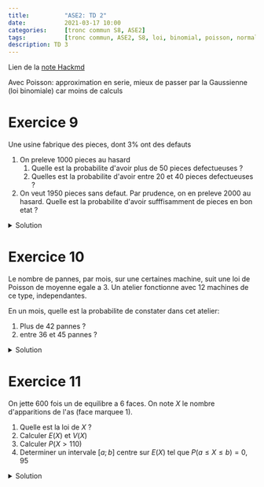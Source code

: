 ```yaml
---
title:          "ASE2: TD 2"
date:           2021-03-17 10:00
categories:     [tronc commun S8, ASE2]
tags:           [tronc commun, ASE2, S8, loi, binomial, poisson, normale]
description: TD 3
---
```

Lien de la [note Hackmd](https://hackmd.io/@lemasymasa/Sk_lDHkNO)

<div class="alert alert-warning" role="alert" markdown="1">
Avec Poisson: approximation en serie, mieux de passer par la Gaussienne (loi binomiale) car moins de calculs
</div>


# Exercice 9
Une usine fabrique des pieces, dont $3\%$ ont des defauts
1. On preleve 1000 pieces au hasard
    1. Quelle est la probabilite d'avoir plus de $50$ pieces defectueuses ?
    2. Quelles est la probabilite d'avoir entre $20$ et $40$ pieces defectueuses ?
2. On veut $1950$ pieces sans defaut. Par prudence, on en preleve $2000$ au hasard. Quelle est la probabilite d'avoir sufffisamment de pieces en bon etat ?

<details markdown="1">
<summary>Solution</summary>

Soit $X$ la v.a.: nombre de pieces defectueurse parmi 1000.

$X$ suit la loi $\mathcal B(n,p)$ avec $n=1000$ et $p=0,03$

$$
\mathcal B(n,p)\simeq \mathcal N(np,\sqrt{npq})\\
\text{Donc } \frac{X-np}{\sqrt{npq}}\to^{\mathcal L}\mathcal N(0,1)\text{ (theoreme Moivre-Laplace)}\\
\begin{cases}
    np=30\\
    npq=29,1
\end{cases}\\
\sqrt{npq}=\sqrt{29,1}=5,4
$$

1.1.
$$
\begin{aligned}
P(X/gt50)&=1-P(X\le50)\\
&\simeq 1-P(U\le\frac{50-30+0,5}{5,4})
\end{aligned}
$$

avec $U=\frac{X-30}{5,4}\sim \mathcal N(0,1)$

$$
\begin{aligned}
P(X\gt50)&\simeq 1-P(U\le3,8)\\
&\simeq 1-F(3,8)=1,0-0,9999... = 0
\end{aligned}
$$

1.2.

$$
P(20\le X\le40)\simeq P(\frac{20-30-0,5}{5,4}\le U\le\frac{40-30+0,5}{5,4})
$$

avec $U=\frac{X-30}{5,4}\sim \mathcal N(0,1)$

$$
\begin{aligned}
P(20\le X\le40)&= P(-1,94\le U\le 1,94)\\
&= F(1,94)-F(-1,94) \text{ } F \text{ fonction de repartition de }\mathcal N(0,1)\\
&= F(1,94)-(1-F(1,94))\\
&= 2F(1,94)-1 = 2\times 0,9738 \text{ (Table de } \mathcal N(0,1)\text{)}\\
&= 0,9476
\end{aligned}
$$

2.

$$
X\to\mathcal B(2000,p=0,03), n=2000\\
np=60,npq=58,2,\sqrt{npq}=7,63\\
\mathcal B(2000;0,03)\simeq\mathcal N(60;7,63)
$$

On veut $1950$ pieces en bon etat, donc:

$$
P(X\le50)=P(\frac{X-60}{7,6}\le\frac{50-60+0,5}{7,63})\\
U=\frac{X-60}{7,63}\to\mathcal N(0,1)
$$

Donc:

$$
\begin{aligned}
P(X\le50)&=P(U\le-1,25)\\
&= F(-1,25)\\
&= 1-F(1,25)\\
&= 1-0,8944=0,1056
\end{aligned}
$$

</details>

# Exercice 10
Le nombre de pannes, par mois, sur une certaines machine, suit une loi de Poisson de moyenne egale a $3$. Un atelier fonctionne avec $12$ machines de ce type, independantes.

En un mois, quelle est la probabilite de constater dans cet atelier:
1. Plus de $42$ pannes ?
2. entre $36$ et $45$ pannes ?

<details markdown="1">
<summary>Solution</summary>

Soit $X_i$ v.a.: nombre de pannes, en un mois de la machine $n^oi$, $X_i\to\mathcal P(3)$.
Soit $S_{12}=X_1+X_2+...+X_{12}$, $S_{12}$: nombre de pannes dans l'atelier
$(X_i)$ sont independantes donc: $S_{12}=\sum_{i=1}^{12}\to\mathcal P(12\times 3)=\mathcal P(36)$.

$$
S_{12}\to\mathcal P(36), \lambda=36\gt20
$$

On peut approximer cette loi par la loi normale:

$$
\frac{S_{12}-36}{\sqrt{36}}\simeq\mathcal N(0,1)
$$

1.

On cherche $P(S_{12}\gt42)$

$$
\begin{aligned}
P(S_{12}\gt42)&=P(\frac{S_{12}-36}{6}\gt\frac{42-36}{6})\\
&= P(\frac{S_{12}-36}{6}\gt1)\\
&=1-P(U<1)\text{ avec } U=\frac{S_{12}-36}{6}\\
&=1-F(1)\\
&=1-0,8413=0,1587
\end{aligned}
$$

2.

$$
\begin{aligned}
P(36\lt S_{12} \lt45) &=P(0\lt\frac{S_{12}-36}{6}\lt\frac{3}{2})\\
&=F(1,5)-F(0)\\
&= 0,9332-0,5=0,4332
\end{aligned}
$$

</details>

# Exercice 11
On jette $600$ fois un de equilibre a $6$ faces. On note $X$ le nombre d'apparitions de l'as (face marquee 1).
1. Quelle est la loi de $X$ ?
2. Calculer $E(X)$ et $V(X)$
3. Calculer $P(X\gt 110)$
4. Determiner un intervale $[a;b]$ centre sur $E(X)$ tel que $P(a\le X\le b)=0,95$

<details markdown="1">
<summary>Solution</summary>

1.

$$
X\to\mathcal B(n,p)=\begin{cases}
n=600\\
p=\frac{1}{6}
\end{cases}
$$

2.

$$
E(X) = np = 100,\sigma(X)=\sqrt{100\times\frac{5}{6}} = 9,13
$$

3.

$$
\begin{aligned}
P(X\gt110) &= P(\frac{X-100}{9,13}\gt\frac{110-100}{9,13})\\
&= P(U\gt\frac{110-100}{9,13})\\
&= P(U\gt1,15)\text{ avec } U=\frac{X-100}{9,13}\to\mathcal N(0,1)\\
&= 1-F(1,15)
\end{aligned}
$$

Donc P(X\gt110)=1-0,8749=0,13

<div class="alert alert-success" role="alert" markdown="1">

$$
P(X\gt110)=0,13
$$

</div>

4.

Soit $r$: rayon de l'intervalle
![](https://i.imgur.com/2WElDfr.png)

$$
\begin{cases}
a=E(X)-r\\
b=E(X)+r
\end{cases}
$$

On cherche $r$ tel que

$$
P(\vert X-100\vert\le r)=0,95
$$

Posons $U=\frac{X-100}{9,13}$

$$
\begin{aligned}
P(\vert X-100\vert\le r)=P(\vert U\vert\le\frac{r+0,5}{9,13})&=0,95\\
P(\frac{-r-0,5}{9,13}\le U\le\frac{r+0,5}{9,13})&=0,95\\
F(\frac{r+0,5}{9,13})-F(\frac{-r-0,5}{9,13})&=0,95\\
2F(\frac{r+0,5}{9,13})-1&=0,95\\
\end{aligned}\\
F(\frac{r+0,5}{9,13}) = \frac{1,95}{2} = 0,975\\
\text{D'apres la table: } \frac{r+0,5}{9,13}=1,96\\
\Rightarrow r= 1,96\times 9,13-0,5=17,39\\
\text{Donc: } \begin{cases}
a=100-17,39=82,61\\
b=100+17,39=117,39
\end{cases}
$$

<div class="alert alert-success" role="alert" markdown="1">

$$
I=[82,61;117,39]
$$

</div>

</details>